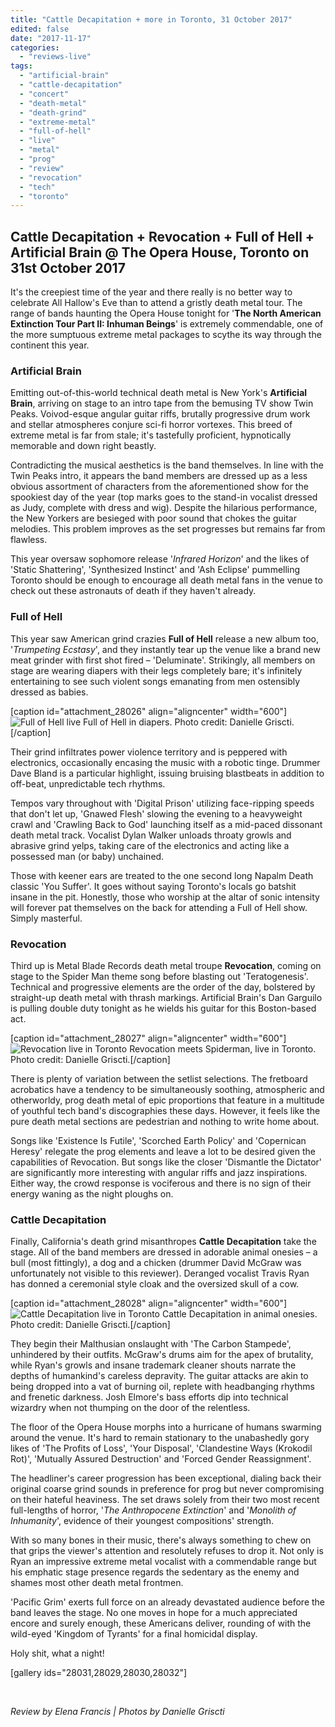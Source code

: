 ```yaml
---
title: "Cattle Decapitation + more in Toronto, 31 October 2017"
edited: false
date: "2017-11-17"
categories:
  - "reviews-live"
tags:
  - "artificial-brain"
  - "cattle-decapitation"
  - "concert"
  - "death-metal"
  - "death-grind"
  - "extreme-metal"
  - "full-of-hell"
  - "live"
  - "metal"
  - "prog"
  - "review"
  - "revocation"
  - "tech"
  - "toronto"
---
```


## Cattle Decapitation + Revocation + Full of Hell + Artificial Brain @ The Opera House, Toronto on 31st October 2017

It's the creepiest time of the year and there really is no better way to celebrate All Hallow's Eve than to attend a gristly death metal tour. The range of bands haunting the Opera House tonight for '**The North American Extinction Tour Part II: Inhuman Beings**' is extremely commendable, one of the more sumptuous extreme metal packages to scythe its way through the continent this year.

### Artificial Brain

Emitting out-of-this-world technical death metal is New York's **Artificial Brain**, arriving on stage to an intro tape from the bemusing TV show Twin Peaks. Voivod-esque angular guitar riffs, brutally progressive drum work and stellar atmospheres conjure sci-fi horror vortexes. This breed of extreme metal is far from stale; it's tastefully proficient, hypnotically memorable and down right beastly.

Contradicting the musical aesthetics is the band themselves. In line with the Twin Peaks intro, it appears the band members are dressed up as a less obvious assortment of characters from the aforementioned show for the spookiest day of the year (top marks goes to the stand-in vocalist dressed as Judy, complete with dress and wig). Despite the hilarious performance, the New Yorkers are besieged with poor sound that chokes the guitar melodies. This problem improves as the set progresses but remains far from flawless.

This year oversaw sophomore release '_Infrared Horizon_' and the likes of 'Static Shattering', 'Synthesized Instinct' and 'Ash Eclipse' pummelling Toronto should be enough to encourage all death metal fans in the venue to check out these astronauts of death if they haven't already.

### Full of Hell

This year saw American grind crazies **Full of Hell** release a new album too, '_Trumpeting Ecstasy_', and they instantly tear up the venue like a brand new meat grinder with first shot fired – 'Deluminate'. Strikingly, all members on stage are wearing diapers with their legs completely bare; it's infinitely entertaining to see such violent songs emanating from men ostensibly dressed as babies.

\[caption id="attachment\_28026" align="aligncenter" width="600"\]![Full of Hell live](https://hellbound.ca/wp-content/uploads/2017/11/IMG_8891_fullofhell.jpg) Full of Hell in diapers. Photo credit: Danielle Griscti.\[/caption\]

Their grind infiltrates power violence territory and is peppered with electronics, occasionally encasing the music with a robotic tinge. Drummer Dave Bland is a particular highlight, issuing bruising blastbeats in addition to off-beat, unpredictable tech rhythms.

Tempos vary throughout with 'Digital Prison' utilizing face-ripping speeds that don't let up, 'Gnawed Flesh' slowing the evening to a heavyweight crawl and 'Crawling Back to God' launching itself as a mid-paced dissonant death metal track. Vocalist Dylan Walker unloads throaty growls and abrasive grind yelps, taking care of the electronics and acting like a possessed man (or baby) unchained.

Those with keener ears are treated to the one second long Napalm Death classic 'You Suffer'. It goes without saying Toronto's locals go batshit insane in the pit. Honestly, those who worship at the altar of sonic intensity will forever pat themselves on the back for attending a Full of Hell show. Simply masterful.

### Revocation

Third up is Metal Blade Records death metal troupe **Revocation**, coming on stage to the Spider Man theme song before blasting out 'Teratogenesis'. Technical and progressive elements are the order of the day, bolstered by straight-up death metal with thrash markings. Artificial Brain's Dan Garguilo is pulling double duty tonight as he wields his guitar for this Boston-based act.

\[caption id="attachment\_28027" align="aligncenter" width="600"\]![Revocation live in Toronto](https://hellbound.ca/wp-content/uploads/2017/11/IMG_8928_revocation.jpg) Revocation meets Spiderman, live in Toronto. Photo credit: Danielle Griscti.\[/caption\]

There is plenty of variation between the setlist selections. The fretboard acrobatics have a tendency to be simultaneously soothing, atmospheric and otherworldy, prog death metal of epic proportions that feature in a multitude of youthful tech band's discographies these days. However, it feels like the pure death metal sections are pedestrian and nothing to write home about.

Songs like 'Existence Is Futile', 'Scorched Earth Policy' and 'Copernican Heresy' relegate the prog elements and leave a lot to be desired given the capabilities of Revocation. But songs like the closer 'Dismantle the Dictator' are significantly more interesting with angular riffs and jazz inspirations. Either way, the crowd response is vociferous and there is no sign of their energy waning as the night ploughs on.

### Cattle Decapitation

Finally, California's death grind misanthropes **Cattle Decapitation** take the stage. All of the band members are dressed in adorable animal onesies – a bull (most fittingly), a dog and a chicken (drummer David McGraw was unfortunately not visible to this reviewer). Deranged vocalist Travis Ryan has donned a ceremonial style cloak and the oversized skull of a cow.

\[caption id="attachment\_28028" align="aligncenter" width="600"\]![Cattle Decapitation live in Toronto](https://hellbound.ca/wp-content/uploads/2017/11/IMG_8956_cattledecap.jpg) Cattle Decapitation in animal onesies. Photo credit: Danielle Griscti.\[/caption\]

They begin their Malthusian onslaught with 'The Carbon Stampede', unhindered by their outfits. McGraw's drums aim for the apex of brutality, while Ryan's growls and insane trademark cleaner shouts narrate the depths of humankind's careless depravity. The guitar attacks are akin to being dropped into a vat of burning oil, replete with headbanging rhythms and frenetic darkness. Josh Elmore's bass efforts dip into technical wizardry when not thumping on the door of the relentless.

The floor of the Opera House morphs into a hurricane of humans swarming around the venue. It's hard to remain stationary to the unabashedly gory likes of 'The Profits of Loss', 'Your Disposal', 'Clandestine Ways (Krokodil Rot)', 'Mutually Assured Destruction' and 'Forced Gender Reassignment'.

The headliner's career progression has been exceptional, dialing back their original coarse grind sounds in preference for prog but never compromising on their hateful heaviness. The set draws solely from their two most recent full-lengths of horror, '_The Anthropocene Extinction_' and '_Monolith of Inhumanity_', evidence of their youngest compositions' strength.

With so many bones in their music, there's always something to chew on that grips the viewer's attention and resolutely refuses to drop it. Not only is Ryan an impressive extreme metal vocalist with a commendable range but his emphatic stage presence regards the sedentary as the enemy and shames most other death metal frontmen.

'Pacific Grim' exerts full force on an already devastated audience before the band leaves the stage. No one moves in hope for a much appreciated encore and surely enough, these Americans deliver, rounding of with the wild-eyed 'Kingdom of Tyrants' for a final homicidal display.

Holy shit, what a night!

\[gallery ids="28031,28029,28030,28032"\]

 

_Review by Elena Francis | Photos by Danielle Griscti_
